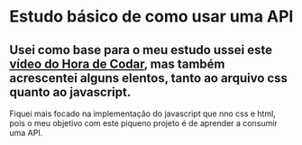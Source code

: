# Estudo básico de como usar uma API
## Usei como base para o meu estudo ussei este [vídeo do Hora de Codar](https://www.youtube.com/watch?v=qIGYM4S8x50&t=1s), mas também acrescentei alguns elentos, tanto ao arquivo css quanto ao javascript.

Fiquei mais focado na implementação do javascript que nno css e html, pois o meu objetivo com este piqueno projeto é de aprender a consumir uma API.
